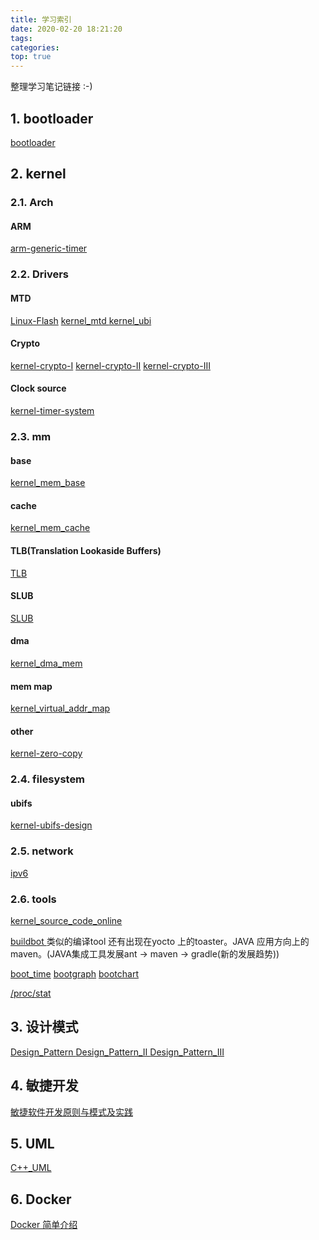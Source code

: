 ```yaml
---
title: 学习索引
date: 2020-02-20 18:21:20
tags:
categories: 
top: true
---
```


整理学习笔记链接 :-)

<!--more-->

## 1. bootloader 
[bootloader ](https://jshell07.github.io/2018/08/25/bootloader/)

## 2. kernel
### 2.1. Arch
#### ARM
[arm-generic-timer](https://jshell07.github.io/2019/11/27/arm-generic-timer/)

### 2.2. Drivers
#### MTD
[Linux-Flash](https://jshell07.github.io/2018/08/22/Linux-Flash)
[kernel_mtd ](https://jshell07.github.io/2019/06/25/kernel-mtd/)
[kernel_ubi ](https://jshell07.github.io/2019/07/05/kernel-ubi/)

#### Crypto
[kernel-crypto-I](https://jshell07.github.io/2019/08/06/kernel-crypto-I/)
[kernel-crypto-II](https://jshell07.github.io/2019/08/06/kernel-crypto-II/)
[kernel-crypto-III](https://jshell07.github.io/2019/08/07/kernel-crypto-III/)

#### Clock source
[kernel-timer-system ](https://jshell07.github.io/2019/11/28/kernel-timer-system/)

### 2.3. mm
#### base
[kernel_mem_base](https://jshell07.github.io/2020/03/04/kernel-mm-base/)

#### cache
[kernel_mem_cache](https://jshell07.github.io/2020/03/04/kernel-mm-cache/)

#### TLB(Translation Lookaside Buffers)
[TLB](https://jshell07.github.io/2020/03/12/kernel-tlb/)

#### SLUB
[SLUB](https://jshell07.github.io/2020/03/16/kernel-slub/)

#### dma
[kernel_dma_mem ](https://jshell07.github.io/2019/06/28/kernel-dma-mem/)

#### mem map
[kernel_virtual_addr_map](https://jshell07.github.io/2019/07/12/kernel-virtual-addr-map/)

#### other
[kernel-zero-copy](https://jshell07.github.io/2019/08/21/kernel-zero-copy/)

### 2.4. filesystem
#### ubifs
[kernel-ubifs-design ](https://jshell07.github.io/2019/11/19/kernel-ubifs-design/
)
### 2.5. network
[ipv6](https://jshell07.github.io/2019/07/03/ipv6/)

### 2.6. tools
[kernel_source_code_online ](https://jshell07.github.io/2019/08/23/kernel-source-code-online/)

[buildbot ](https://jshell07.github.io/2019/07/02/buildbot/)
类似的编译tool 还有出现在yocto 上的toaster。JAVA 应用方向上的maven。(JAVA集成工具发展ant -> maven -> gradle(新的发展趋势))

[boot_time](https://jshell07.github.io/2020/04/09/boot-time-optimization/)
[bootgraph](https://jshell07.github.io/2020/04/09/bootgraph/)
[bootchart](https://jshell07.github.io/2020/04/09/bootchart/)

[/proc/stat](https://jshell07.github.io/2020/04/10/measure-cpu-loading-by-proc-stat/)

## 3. 设计模式
[Design_Pattern ](https://jshell07.github.io/2018/07/12/Design-Pattern/)
[Design_Pattern_II ](https://jshell07.github.io/2019/01/28/Design-Pattern-II/)
[Design_Pattern_III](https://jshell07.github.io/2019/01/28/Design-Pattern-III/)

## 4. 敏捷开发
[敏捷软件开发原则与模式及实践 ](https://jshell07.github.io/2018/06/04/%E6%95%8F%E6%8D%B7%E8%BD%AF%E4%BB%B6%E5%BC%80%E5%8F%91%E5%8E%9F%E5%88%99%E4%B8%8E%E6%A8%A1%E5%BC%8F%E5%8F%8A%E5%AE%9E%E8%B7%B5/)

## 5. UML
[C++_UML ](https://jshell07.github.io/2017/12/14/C-UML/)


## 6. Docker
[Docker 简单介绍 ](https://jshell07.github.io/2018/06/01/Docker/)